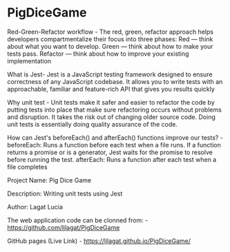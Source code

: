 # PigDiceGame

Red-Green-Refactor workflow - The red, green, refactor approach helps developers compartmentalize their focus into three phases: Red — think about what you want to develop. Green — think about how to make your tests pass. Refactor — think about how to improve your existing implementation

What is Jest- Jest is a JavaScript testing framework designed to ensure correctness of any JavaScript codebase. It allows you to write tests with an approachable, familiar and feature-rich API that gives you results quickly

Why unit test - Unit tests make it safer and easier to refactor the code by putting tests into place that make sure refactoring occurs without problems and disruption. It takes the risk out of changing older source code. Doing unit tests is essentially doing quality assurance of the code.

How can Jest's beforeEach() and afterEach() functions improve our tests?  -  beforeEach: Runs a function before each test when a file runs. If a function returns a promise or is a generator, Jest waits for the promise to resolve before running the test. afterEach: Runs a function after each test when a file completes


Project Name: Pig Dice Game

Description: Writing unit tests using Jest

Author: Lagat Lucia

The web application code can be clonned from: - https://github.com/ljlagat/PigDiceGame

GitHub pages (Live Link) - https://ljlagat.github.io/PigDiceGame/
